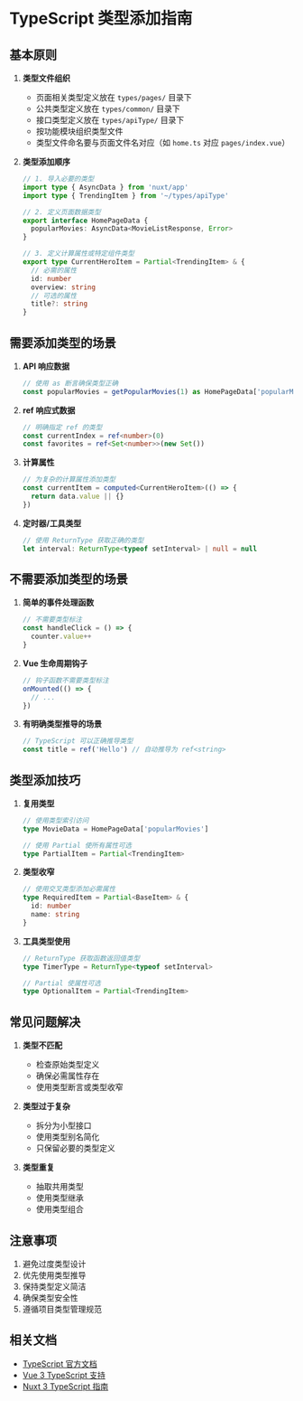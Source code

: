# TypeScript 类型添加指南

## 基本原则

1. **类型文件组织**
   - 页面相关类型定义放在 `types/pages/` 目录下
   - 公共类型定义放在 `types/common/` 目录下
   - 接口类型定义放在 `types/apiType/` 目录下
   - 按功能模块组织类型文件
   - 类型文件命名要与页面文件名对应（如 `home.ts` 对应 `pages/index.vue`）

2. **类型添加顺序**

   ```typescript
   // 1. 导入必要的类型
   import type { AsyncData } from 'nuxt/app'
   import type { TrendingItem } from '~/types/apiType'

   // 2. 定义页面数据类型
   export interface HomePageData {
     popularMovies: AsyncData<MovieListResponse, Error>
   }

   // 3. 定义计算属性或特定组件类型
   export type CurrentHeroItem = Partial<TrendingItem> & {
     // 必需的属性
     id: number
     overview: string
     // 可选的属性
     title?: string
   }
   ```

## 需要添加类型的场景

1. **API 响应数据**

   ```typescript
   // 使用 as 断言确保类型正确
   const popularMovies = getPopularMovies(1) as HomePageData['popularMovies']
   ```

2. **ref 响应式数据**

   ```typescript
   // 明确指定 ref 的类型
   const currentIndex = ref<number>(0)
   const favorites = ref<Set<number>>(new Set())
   ```

3. **计算属性**

   ```typescript
   // 为复杂的计算属性添加类型
   const currentItem = computed<CurrentHeroItem>(() => {
     return data.value || {}
   })
   ```

4. **定时器/工具类型**
   ```typescript
   // 使用 ReturnType 获取正确的类型
   let interval: ReturnType<typeof setInterval> | null = null
   ```

## 不需要添加类型的场景

1. **简单的事件处理函数**

   ```typescript
   // 不需要类型标注
   const handleClick = () => {
     counter.value++
   }
   ```

2. **Vue 生命周期钩子**

   ```typescript
   // 钩子函数不需要类型标注
   onMounted(() => {
     // ...
   })
   ```

3. **有明确类型推导的场景**
   ```typescript
   // TypeScript 可以正确推导类型
   const title = ref('Hello') // 自动推导为 ref<string>
   ```

## 类型添加技巧

1. **复用类型**

   ```typescript
   // 使用类型索引访问
   type MovieData = HomePageData['popularMovies']

   // 使用 Partial 使所有属性可选
   type PartialItem = Partial<TrendingItem>
   ```

2. **类型收窄**

   ```typescript
   // 使用交叉类型添加必需属性
   type RequiredItem = Partial<BaseItem> & {
     id: number
     name: string
   }
   ```

3. **工具类型使用**

   ```typescript
   // ReturnType 获取函数返回值类型
   type TimerType = ReturnType<typeof setInterval>

   // Partial 使属性可选
   type OptionalItem = Partial<TrendingItem>
   ```

## 常见问题解决

1. **类型不匹配**
   - 检查原始类型定义
   - 确保必需属性存在
   - 使用类型断言或类型收窄

2. **类型过于复杂**
   - 拆分为小型接口
   - 使用类型别名简化
   - 只保留必要的类型定义

3. **类型重复**
   - 抽取共用类型
   - 使用类型继承
   - 使用类型组合

## 注意事项

1. 避免过度类型设计
2. 优先使用类型推导
3. 保持类型定义简洁
4. 确保类型安全性
5. 遵循项目类型管理规范

## 相关文档

- [TypeScript 官方文档](https://www.typescriptlang.org/docs/)
- [Vue 3 TypeScript 支持](https://vuejs.org/guide/typescript/overview.html)
- [Nuxt 3 TypeScript 指南](https://nuxt.com/docs/guide/concepts/typescript)
